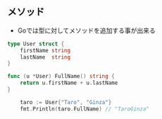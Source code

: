 
## メソッド

* Goでは型に対してメソッドを追加する事が出来る

```go
type User struct {
	firstName string
	lastName  string
}

func (u *User) FullName() string {
	return u.firstName + u.lastName
}
```

```go
	taro := User{"Taro", "Ginza"}
	fmt.Println(taro.FullName) // "TaroGinza"
```


